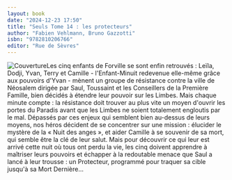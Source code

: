 ```yaml
---
layout: book
date: "2024-12-23 17:50"
title: "Seuls Tome 14 : les protecteurs"
author: "Fabien Vehlmann, Bruno Gazzotti"
isbn: "9782810206766"
editor: "Rue de Sèvres"
---
```

![Couverture](/img/9782810206766.jpeg)Les cinq enfants de Forville se sont enfin retrouvés : Leïla, Dodji, Yvan, Terry et Camille - l'Enfant-Minuit redevenue elle-même grâce aux pouvoirs d'Yvan - mènent un groupe de résistance contre la ville de Néosalem dirigée par Saul, Toussaint et les Conseillers de la Première Famille, bien décidés à étendre leur pouvoir sur les Limbes. 
Mais chaque minute compte : la résistance doit trouver au plus vite un moyen d'ouvrir les portes du Paradis avant que les Limbes ne soient totalement engloutis par le mal. Dépassés par ces enjeux qui semblent bien au-dessus de leurs moyens, nos héros décident de se concentrer sur une mission : élucider le mystère de la « Nuit des anges », et aider Camille à se souvenir de sa mort, qui semble être la clé de leur salut.
Mais pour découvrir ce qui leur est arrivé cette nuit où tous ont perdu la vie, les cinq doivent apprendre à maîtriser leurs pouvoirs et échapper à la redoutable menace que Saul a lancé à leur trousse : un Protecteur, programmé pour traquer sa cible jusqu'à sa Mort Dernière...